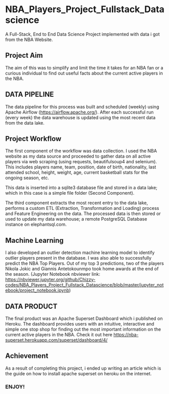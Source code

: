 # NBA_Players_Project_Fullstack_Datascience
A Full-Stack, End to End Data Science Project implemented with data i got from the NBA Website.


## Project Aim
The aim of this was to simplify and limit the time it takes for an NBA fan or a curious individual to find out useful facts about the current active players in the NBA.


## DATA PIPELINE
The data pipeline for this process was built and scheduled (weekly) using Apache Airflow (https://airflow.apache.org/). After each successful run (every week) the data warehouse is updated using the most recent data from the data lake.

## Project Workflow
The first component of the workflow was data collection. I used the NBA website as my data source and proceeded to gather data on all active players via web scraping (using requests, beautifulsoup4 and selenium). This includes players name, team, position, date of birth, nationality, last attended school, height, weight, age, current basketball stats for the ongoing season, etc.

This data is inserted into a sqlite3 database file and stored in a data lake; which in this case is a simple file folder (Second Component).

The third component extracts the most recent entry to the data lake, performs a custom ETL (Extraction, Transformation and Loading) process and Feature Engineering on the data. The processed data is then stored or used to update my data warehouse; a remote PostgreSQL Database instance on elephantsql.com. 


## Machine Learning
I also developed an outlier detection machine learning model to identify outlier players present in the database. I was also able to successfully predict the NBA Top Players. Out of my top 3 predictions, two of the players Nikola Jokic and Giannis Antetokounmpo took home awards at the end of the season. (Jupyter Notebook nbviewer link: https://nbviewer.jupyter.org/github/Chizzy-codes/NBA_Players_Project_Fullstack_Datascience/blob/master/jupyter_notebook/project_notebook.ipynb) 


## DATA PRODUCT
The final product was an Apache Superset Dashboard which i published on Heroku. The dashboard provides users with an intuitive, interactive and simple one stop shop for finding out the most important information on the current active players in the NBA. Check it out here https://nba-superset.herokuapp.com/superset/dashboard/4/

## Achievement
As a result of completing this project, i ended up writing an article which is the guide on how to install apache superset on heroku on the internet.

### ENJOY!
